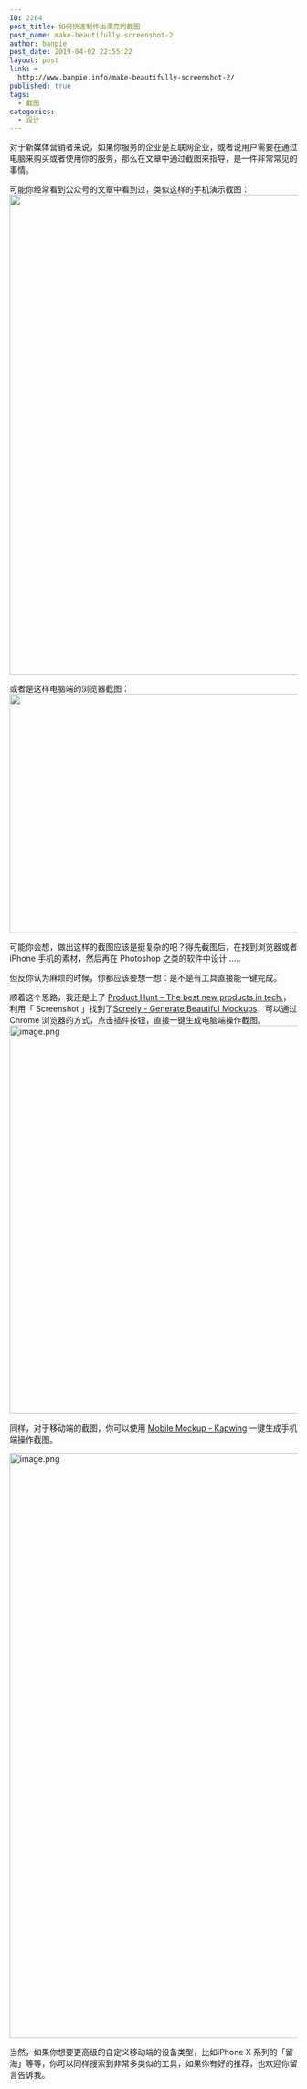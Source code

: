 ```yaml
---
ID: 2264
post_title: 如何快速制作出漂亮的截图
post_name: make-beautifully-screenshot-2
author: banpie
post_date: 2019-04-02 22:55:22
layout: post
link: >
  http://www.banpie.info/make-beautifully-screenshot-2/
published: true
tags:
  - 截图
categories:
  - 设计
---
```

对于新媒体营销者来说，如果你服务的企业是互联网企业，或者说用户需要在通过电脑来购买或者使用你的服务，那么在文章中通过截图来指导，是一件非常常见的事情。

可能你经常看到公众号的文章中看到过，类似这样的手机演示截图：  
<img class="alignnone size-full wp-image-2260" src="http://www.banpie.info/wp-content/uploads/2019/04/20190402225430.png" width="570" height="840" alt="" />

或者是这样电脑端的浏览器截图：  
<img class="alignnone size-full wp-image-2261" src="http://www.banpie.info/wp-content/uploads/2019/04/20190402222332-1.png" width="1280" height="418" alt="" />

可能你会想，做出这样的截图应该是挺复杂的吧？得先截图后，在找到浏览器或者 iPhone 手机的素材，然后再在 Photoshop 之类的软件中设计……

但反你认为麻烦的时候，你都应该要想一想：是不是有工具直接能一键完成。

顺着这个思路，我还是上了 [Product Hunt – The best new products in tech.][1]，利用「 Screenshot 」找到了[Screely - Generate Beautiful Mockups][2]，可以通过 Chrome 浏览器的方式，点击插件按钮，直接一键生成电脑端操作截图。  
<img class="alignnone size-full wp-image-2262" src="http://www.banpie.info/wp-content/uploads/2019/04/1552223236739-b16e9b6a-3041-4073-94a3-66af6a321555-1.png" width="1280" height="680" alt="image.png" title="image.png" />

同样，对于移动端的截图，你可以使用 [Mobile Mockup - Kapwing][3] 一键生成手机端操作截图。

<img class="alignnone size-full wp-image-2263" src="http://www.banpie.info/wp-content/uploads/2019/04/1552223512303-465c7f88-e518-4742-9d1e-b7358feb93ee-1.png" width="1024" height="1024" alt="image.png" title="image.png" />

当然，如果你想要更高级的自定义移动端的设备类型，比如iPhone X 系列的「留海」等等，你可以同样搜索到非常多类似的工具，如果你有好的推荐，也欢迎你留言告诉我。

 [1]: https://www.producthunt.com/#
 [2]: https://www.screely.com/
 [3]: https://www.kapwing.com/mobile-mockup